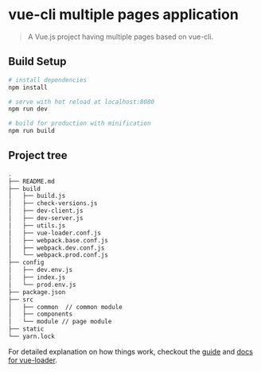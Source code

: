 # vue-cli multiple pages application

> A Vue.js project having multiple pages based on vue-cli.

## Build Setup

``` bash
# install dependencies
npm install

# serve with hot reload at localhost:8080
npm run dev

# build for production with minification
npm run build
```

## Project tree

```bash
.
├── README.md
├── build
│   ├── build.js
│   ├── check-versions.js
│   ├── dev-client.js
│   ├── dev-server.js
│   ├── utils.js
│   ├── vue-loader.conf.js
│   ├── webpack.base.conf.js
│   ├── webpack.dev.conf.js
│   └── webpack.prod.conf.js
├── config
│   ├── dev.env.js
│   ├── index.js
│   └── prod.env.js
├── package.json
├── src
│   ├── common  // common module
│   ├── components
│   └── module // page module
├── static
└── yarn.lock
```


For detailed explanation on how things work, checkout the [guide](http://vuejs-templates.github.io/webpack/) and [docs for vue-loader](http://vuejs.github.io/vue-loader).